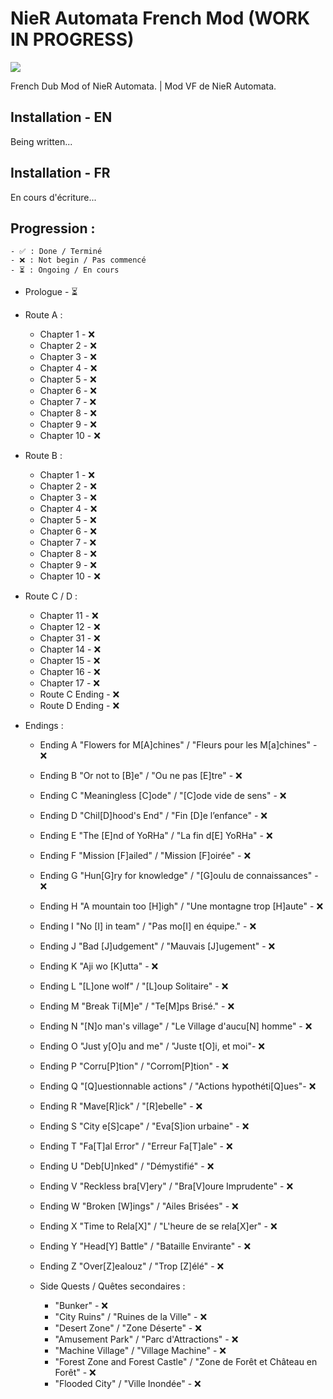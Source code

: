 # NieR Automata French Mod (WORK IN PROGRESS)
<img src="https://img.clostro.tk/NAVFLOGO.png" />


French Dub Mod of NieR Automata. | Mod VF de NieR Automata.

## Installation - EN 
Being written...

## Installation - FR
En cours d'écriture...

## Progression :

    - ✅ : Done / Terminé
    - ❌ : Not begin / Pas commencé
    - ⏳ : Ongoing / En cours

- Prologue - ⏳

- Route A :

    -   Chapter 1 - ❌
    -   Chapter 2 - ❌
    -   Chapter 3 - ❌
    -   Chapter 4 - ❌
    -   Chapter 5 - ❌
    -   Chapter 6 - ❌
    -   Chapter 7 - ❌
    -   Chapter 8 - ❌
    -   Chapter 9 - ❌
    -   Chapter 10 - ❌

- Route B :

    -   Chapter 1 - ❌
    -   Chapter 2 - ❌
    -   Chapter 3 - ❌
    -   Chapter 4 - ❌
    -   Chapter 5 - ❌
    -   Chapter 6 - ❌
    -   Chapter 7 - ❌
    -   Chapter 8 - ❌
    -   Chapter 9 - ❌
    -   Chapter 10 - ❌

- Route C / D :

    -   Chapter 11 - ❌
    -   Chapter 12 - ❌
    -   Chapter 31 - ❌
    -   Chapter 14 - ❌
    -   Chapter 15 - ❌
    -   Chapter 16 - ❌
    -   Chapter 17 - ❌
    -   Route C Ending - ❌
    -   Route D Ending - ❌

- Endings :

    -   Ending A "Flowers for M[A]chines" / "Fleurs pour les M[a]chines" - ❌
    -   Ending B "Or not to [B]e" / "Ou ne pas [E]tre"  - ❌
    -   Ending C "Meaningless [C]ode" / "[C]ode vide de sens" - ❌
    -   Ending D "Chil[D]hood's End" / "Fin [D]e l’enfance" - ❌
    -   Ending E "The [E]nd of YoRHa" / "La fin d[E] YoRHa" - ❌
    -   Ending F "Mission [F]ailed" / "Mission [F]oirée" - ❌
    -   Ending G "Hun[G]ry for knowledge" / "[G]oulu de connaissances" - ❌
    -   Ending H "A mountain too [H]igh" / "Une montagne trop [H]aute" - ❌
    -   Ending I "No [I] in team" / "Pas mo[I] en équipe." - ❌
    -   Ending J "Bad [J]udgement" / "Mauvais [J]ugement"  - ❌
    -   Ending K "Aji wo [K]utta" - ❌
    -   Ending L "[L]one wolf" / "[L]oup Solitaire" - ❌
    -   Ending M "Break Ti[M]e" / "Te[M]ps Brisé." - ❌
    -   Ending N "[N]o man's village" / "Le Village d'aucu[N] homme" - ❌
    -   Ending O "Just y[O]u and me" / "Juste t[O]i, et moi"- ❌
    -   Ending P "Corru[P]tion" / "Corrom[P]tion" - ❌
    -   Ending Q "[Q]uestionnable actions" / "Actions hypothéti[Q]ues"- ❌
    -   Ending R "Mave[R]ick" / "[R]ebelle" - ❌
    -   Ending S "City e[S]cape" / "Eva[S]ion urbaine" - ❌
    -   Ending T "Fa[T]al Error" / "Erreur Fa[T]ale" - ❌
    -   Ending U "Deb[U]nked" / "Démystifié" - ❌
    -   Ending V "Reckless bra[V]ery" / "Bra[V]oure Imprudente" - ❌
    -   Ending W "Broken [W]ings" / "Ailes Brisées" - ❌
    -   Ending X "Time to Rela[X]" / "L'heure de se rela[X]er" - ❌
    -   Ending Y "Head[Y] Battle" / "Bataille Envirante" - ❌
    -   Ending Z "Over[Z]ealouz" / "Trop [Z]élé" - ❌
    
  - Side Quests / Quêtes secondaires :

    -   "Bunker" - ❌
    -   "City Ruins" / "Ruines de la Ville" - ❌
    -   "Desert Zone" / "Zone Déserte" - ❌
    -   "Amusement Park" / "Parc d'Attractions" - ❌
    -   "Machine Village" / "Village Machine" - ❌
    -   "Forest Zone and Forest Castle" / "Zone de Forêt et Château en Forêt" - ❌
    -   "Flooded City" / "Ville Inondée" - ❌
